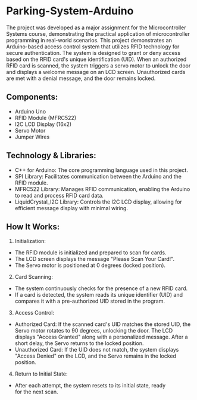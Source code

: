 # Parking-System-Arduino

The project was developed as a major assignment for the Microcontroller Systems course, demonstrating the practical application of microcontroller programming in real-world scenarios. This project demonstrates an Arduino-based access control system that utilizes RFID technology for secure authentication. The system is designed to grant or deny access based on the RFID card's unique identification (UID). When an authorized RFID card is scanned, the system triggers a servo motor to unlock the door and displays a welcome message on an LCD screen. Unauthorized cards are met with a denial message, and the door remains locked.

## Components:
- Arduino Uno
- RFID Module (MFRC522)
- I2C LCD Display (16x2)
- Servo Motor
- Jumper Wires

## Technology & Libraries:
- C++ for Arduino: The core programming language used in this project.
- SPI Library: Facilitates communication between the Arduino and the RFID module.
- MFRC522 Library: Manages RFID communication, enabling the Arduino to read and process RFID card data.
- LiquidCrystal_I2C Library: Controls the I2C LCD display, allowing for efficient message display with minimal wiring.

## How It Works:
1. Initialization:
- The RFID module is initialized and prepared to scan for cards.
- The LCD screen displays the message "Please Scan Your Card!".
- The Servo motor is positioned at 0 degrees (locked position).

2. Card Scanning:
- The system continuously checks for the presence of a new RFID card.
- If a card is detected, the system reads its unique identifier (UID) and compares it with a pre-authorized UID stored in the program.

3. Access Control:
- Authorized Card: If the scanned card's UID matches the stored UID, the Servo motor rotates to 90 degrees, unlocking the door. The LCD displays "Access Granted" along with a personalized message. After a short delay, the Servo returns to the locked position.
- Unauthorized Card: If the UID does not match, the system displays "Access Denied" on the LCD, and the Servo remains in the locked position.

4. Return to Initial State:
- After each attempt, the system resets to its initial state, ready for the next scan.
